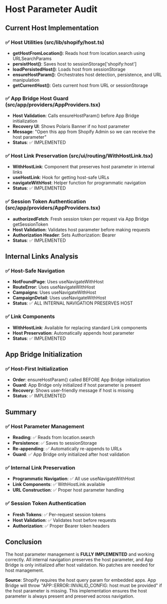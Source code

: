 # Host Parameter Audit

## Current Host Implementation

### ✅ Host Utilities (src/lib/shopify/host.ts)
- **getHostFromLocation()**: Reads host from location.search using URLSearchParams
- **persistHost()**: Saves host to sessionStorage['shopify:host']
- **loadPersistedHost()**: Loads host from sessionStorage
- **ensureHostParam()**: Orchestrates host detection, persistence, and URL manipulation
- **getCurrentHost()**: Gets current host from URL or sessionStorage

### ✅ App Bridge Host Guard (src/app/providers/AppProviders.tsx)
- **Host Validation**: Calls ensureHostParam() before App Bridge initialization
- **Recovery UI**: Shows Polaris Banner if no host parameter
- **Message**: "Open this app from Shopify Admin so we can receive the host parameter"
- **Status**: ✅ IMPLEMENTED

### ✅ Host Link Preservation (src/ui/routing/WithHostLink.tsx)
- **WithHostLink**: Component that preserves host parameter in internal links
- **useHostLink**: Hook for getting host-safe URLs
- **navigateWithHost**: Helper function for programmatic navigation
- **Status**: ✅ IMPLEMENTED

### ✅ Session Token Authentication (src/app/providers/AppProviders.tsx)
- **authorizedFetch**: Fresh session token per request via App Bridge getSessionToken
- **Host Validation**: Validates host parameter before making requests
- **Authorization Header**: Sets Authorization: Bearer <token>
- **Status**: ✅ IMPLEMENTED

## Internal Links Analysis

### ✅ Host-Safe Navigation
- **NotFoundPage**: Uses useNavigateWithHost
- **RouteError**: Uses useNavigateWithHost  
- **Campaigns**: Uses useNavigateWithHost
- **CampaignDetail**: Uses useNavigateWithHost
- **Status**: ✅ ALL INTERNAL NAVIGATION PRESERVES HOST

### ✅ Link Components
- **WithHostLink**: Available for replacing standard Link components
- **Host Preservation**: Automatically appends host parameter
- **Status**: ✅ IMPLEMENTED

## App Bridge Initialization

### ✅ Host-First Initialization
- **Order**: ensureHostParam() called BEFORE App Bridge initialization
- **Guard**: App Bridge only initialized if host parameter is present
- **Recovery**: Shows user-friendly message if host is missing
- **Status**: ✅ IMPLEMENTED

## Summary

### ✅ Host Parameter Management
- **Reading**: ✅ Reads from location.search
- **Persistence**: ✅ Saves to sessionStorage
- **Re-appending**: ✅ Automatically re-appends to URLs
- **Guard**: ✅ App Bridge only initialized after host validation

### ✅ Internal Link Preservation
- **Programmatic Navigation**: ✅ All use useNavigateWithHost
- **Link Components**: ✅ WithHostLink available
- **URL Construction**: ✅ Proper host parameter handling

### ✅ Session Token Authentication
- **Fresh Tokens**: ✅ Per-request session tokens
- **Host Validation**: ✅ Validates host before requests
- **Authorization**: ✅ Proper Bearer token headers

## Conclusion

The host parameter management is **FULLY IMPLEMENTED** and working correctly. All internal navigation preserves the host parameter, and App Bridge is only initialized after host validation. No patches are needed for host management.

**Source**: Shopify requires the host query param for embedded apps. App Bridge will throw "APP::ERROR::INVALID_CONFIG: host must be provided" if the host parameter is missing. This implementation ensures the host parameter is always present and preserved across navigation.
